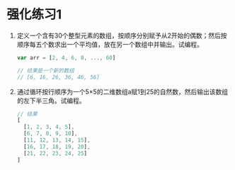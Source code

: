 # 强化练习1

1. 定义一个含有30个整型元素的数组，按顺序分别赋予从2开始的偶数；然后按顺序每五个数求出一个平均值，放在另一个数组中并输出。试编程。

   ```javascript
   var arr = [2, 4, 6, 8, ..., 60]
   
   // 结果是一个新的数组
   // [6, 16, 26, 36, 46, 56]
   ```

2. 通过循环按行顺序为一个5×5的二维数组a赋1到25的自然数，然后输出该数组的左下半三角。试编程。

   ```javascript
   // 结果
   [
     [1, 2, 3, 4, 5],
     [6, 7, 8, 9, 10],
     [11, 12, 13, 14, 15],
     [16, 17, 18, 19, 20],
     [21, 22, 23, 24, 25]
   ]
   ```

   

